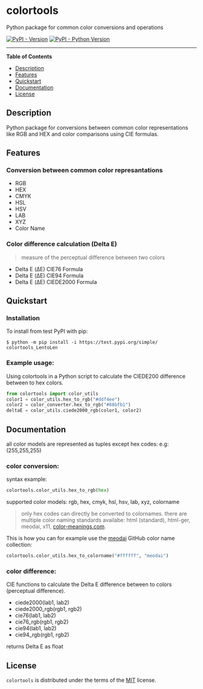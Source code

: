 # colortools
Python package for common color conversions and operations

[![PyPI - Version](https://img.shields.io/pypi/v/colortools.svg)](https://pypi.org/project/colortools)
[![PyPI - Python Version](https://img.shields.io/pypi/pyversions/colortools.svg)](https://pypi.org/project/colortools)

-----

**Table of Contents**

- [Description](#description)
- [Features](#features)
- [Quickstart](#quickstart)
- [Documentation](#documentation)
- [License](#license)

## Description
Python package for conversions between common color representations like RGB and HEX and color comparisons using CIE formulas.

## Features
### Conversion between common color represantations
- RGB
- HEX
- CMYK
- HSL
- HSV
- LAB
- XYZ
- Color Name
### Color difference calculation (Delta E)
> measure of the perceptual difference between two colors
- Delta E (ΔE) CIE76 Formula
- Delta E (ΔE) CIE94 Formula
- Delta E (ΔE) CIEDE2000 Formula

## Quickstart
### Installation 
To install from test PyPI with pip:

```console
$ python -m pip install -i https://test.pypi.org/simple/ colortools_LentoLen
```

### Example usage: 
Using colortools in a Python script to calculate the CIEDE200 difference between to hex colors.
```python
from colortools import color_utils
color1 = color_utils.hex_to_rgb("#ddf4ee")
color2 = color_converter.hex_to_rgb("#88bfb1")
deltaE = color_utils.ciede2000_rgb(color1, color2)
```

## Documentation
all color models are represented as tuples except hex codes: e.g: (255,255,255)
### color conversion:
syntax example: 
```python
colortools.color_utils.hex_to_rgb(hex)
```
supported color models: rgb, hex, cmyk, hsl, hsv, lab, xyz, colorname
> only hex codes can directly be converted to colornames. there are multiple color naming standards availabe: html (standard), html-ger, meodai, x11, [color-meanings.com](https://color-meanings.com).

This is how you can for example use the [meodai](https://github.com/meodai/color-names) GitHub color name collection:
```python
colortools.color_utils.hex_to_colorname("#ffffff", "meodai")
```

### color difference: 
CIE functions to calculate the Delta E difference between to colors (perceptual difference).

- ciede2000(lab1, lab2)
- ciede2000_rgb(rgb1, rgb2)
- cie76(lab1, lab2)
- cie76_rgb(rgb1, rgb2)
- cie94(lab1, lab2)
- cie94_rgb(rgb1, rgb2)

returns Delta E as float

## License

`colortools` is distributed under the terms of the [MIT](https://spdx.org/licenses/MIT.html) license.
